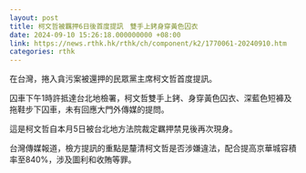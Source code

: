```yaml
---
layout: post
title: 柯文哲被羈押6日後首度提訊　雙手上銬身穿黃色囚衣
date: 2024-09-10 15:26:18.000000000 +08:00
link: https://news.rthk.hk/rthk/ch/component/k2/1770061-20240910.htm
categories: rthk
---
```


在台灣，捲入貪污案被還押的民眾黨主席柯文哲首度提訊。

囚車下午1時許抵達台北地檢署，柯文哲雙手上銬、身穿黃色囚衣、深藍色短褲及拖鞋步下囚車，未有回應大門外傳媒的提問。

這是柯文哲自本月5日被台北地方法院裁定羈押禁見後再次現身。

台灣傳媒報道，檢方提訊的重點是釐清柯文哲是否涉嫌違法，配合提高京華城容積率至840%，涉及圖利和收賄等罪。

